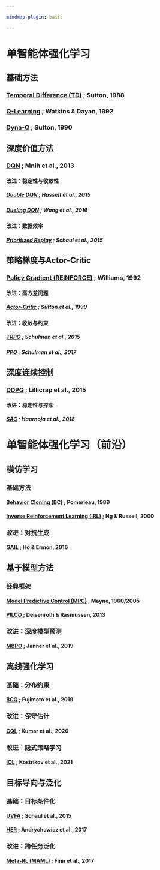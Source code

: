 ```yaml
---

mindmap-plugin: basic

---
```

# 单智能体强化学习

## 基础方法
### [Temporal Difference (TD)](https://link.springer.com/article/10.1007/BF00992696) ; Sutton, 1988
### [Q-Learning](https://link.springer.com/article/10.1007/BF00992698) ; Watkins & Dayan, 1992
### [Dyna-Q](https://www.sciencedirect.com/science/article/abs/pii/000437029390005J) ; Sutton, 1990

## 深度价值方法
### [DQN](https://arxiv.org/abs/1312.5602) ; Mnih et al., 2013
#### 改进：稳定性与收敛性
##### [Double DQN](https://arxiv.org/abs/1509.06461) ; Hasselt et al., 2015
##### [Dueling DQN](https://arxiv.org/abs/1511.06581) ; Wang et al., 2016
#### 改进：数据效率
##### [Prioritized Replay](https://arxiv.org/abs/1511.05952) ; Schaul et al., 2015

## 策略梯度与Actor-Critic
### [Policy Gradient (REINFORCE)](https://link.springer.com/article/10.1007/BF00992696) ; Williams, 1992
#### 改进：高方差问题
##### [Actor-Critic](https://papers.nips.cc/paper/1999/hash/464d828b85b0bed98e80ade0a5c43b0f-Abstract.html) ; Sutton et al., 1999
#### 改进：收敛与约束
##### [TRPO](https://arxiv.org/abs/1502.05477) ; Schulman et al., 2015
##### [PPO](https://arxiv.org/abs/1707.06347) ; Schulman et al., 2017

## 深度连续控制
### [DDPG](https://arxiv.org/abs/1509.02971) ; Lillicrap et al., 2015
#### 改进：稳定性与探索
##### [SAC](https://arxiv.org/abs/1801.01290) ; Haarnoja et al., 2018


# 单智能体强化学习（前沿）

## 模仿学习
### 基础方法
#### [Behavior Cloning (BC)](https://link.springer.com/article/10.1007/BF00992696) ; Pomerleau, 1989
#### [Inverse Reinforcement Learning (IRL)](https://dl.acm.org/doi/10.1145/1015330.1015430) ; Ng & Russell, 2000
### 改进：对抗生成
#### [GAIL](https://arxiv.org/abs/1606.03476) ; Ho & Ermon, 2016

## 基于模型方法
### 经典框架
#### [Model Predictive Control (MPC)](https://www.sciencedirect.com/science/article/pii/S0005109804002766) ; Mayne, 1960/2005
#### [PILCO](https://proceedings.mlr.press/v28/deisenroth13.html) ; Deisenroth & Rasmussen, 2013
### 改进：深度模型预测
#### [MBPO](https://arxiv.org/abs/1906.08253) ; Janner et al., 2019

## 离线强化学习
### 基础：分布约束
#### [BCQ](https://arxiv.org/abs/1812.02900) ; Fujimoto et al., 2019
### 改进：保守估计
#### [CQL](https://arxiv.org/abs/2006.04779) ; Kumar et al., 2020
### 改进：隐式策略学习
#### [IQL](https://arxiv.org/abs/2110.06169) ; Kostrikov et al., 2021

## 目标导向与泛化
### 基础：目标条件化
#### [UVFA](https://arxiv.org/abs/1802.09464) ; Schaul et al., 2015
#### [HER](https://arxiv.org/abs/1707.01495) ; Andrychowicz et al., 2017
### 改进：跨任务泛化
#### [Meta-RL (MAML)](https://arxiv.org/abs/1703.03400) ; Finn et al., 2017
